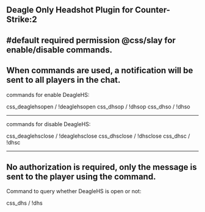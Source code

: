 Deagle Only Headshot Plugin for Counter-Strike:2
-------------------------------------------------------------------------------------------------
#default required permission @css/slay for enable/disable commands.
-
When commands are used, a notification will be sent to all players in the chat.
-
commands for enable DeagleHS:

css_deaglehsopen / !deaglehsopen 
css_dhsop / !dhsop
css_dhso / !dhso

---------------------------------------

commands for disable DeagleHS:

css_deaglehsclose / !deaglehsclose
css_dhsclose / !dhsclose
css_dhsc / !dhsc

---------------------------------------

No authorization is required, only the message is sent to the player using the command.
--
Command to query whether DeagleHS is open or not:

css_dhs / !dhs
